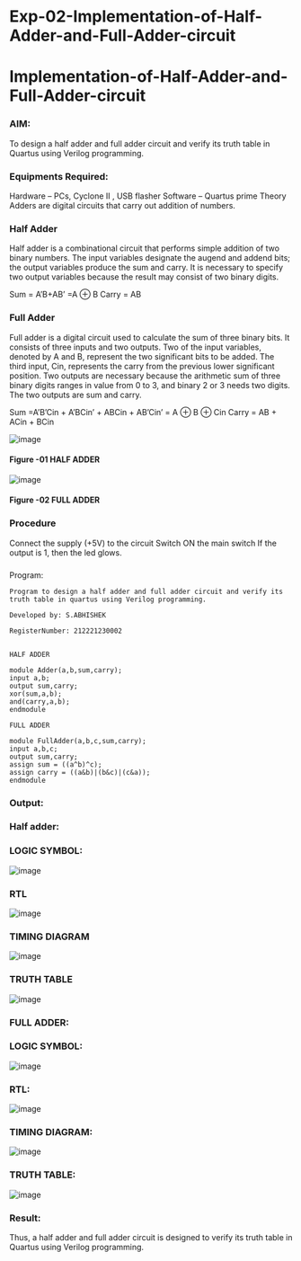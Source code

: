 # Exp-02-Implementation-of-Half-Adder-and-Full-Adder-circuit

# Implementation-of-Half-Adder-and-Full-Adder-circuit
### AIM:
To design a half adder and full adder circuit and verify its truth table in Quartus using Verilog programming.

### Equipments Required:
Hardware – PCs, Cyclone II , USB flasher
Software – Quartus prime
Theory
Adders are digital circuits that carry out addition of numbers.

### Half Adder
Half adder is a combinational circuit that performs simple addition of two binary numbers. The input variables designate the augend and addend bits; the output variables produce the sum and carry. It is necessary to specify two output variables because the result may consist of two binary digits.

Sum = A’B+AB’ =A ⊕ B Carry = AB

### Full Adder
Full adder is a digital circuit used to calculate the sum of three binary bits. It consists of three inputs and two outputs. Two of the input variables, denoted by A and B, represent the two significant bits to be added. The third input, Cin, represents the carry from the previous lower significant position. Two outputs are necessary because the arithmetic sum of three binary digits ranges in value from 0 to 3, and binary 2 or 3 needs two digits. The two outputs are sum and carry.

Sum =A’B’Cin + A’BCin’ + ABCin + AB’Cin’ = A ⊕ B ⊕ Cin Carry = AB + ACin + BCin

 ![image](https://user-images.githubusercontent.com/36288975/163552156-a13e5a56-c638-4110-97d9-8896907c8d25.png)

#### Figure -01 HALF ADDER 


![image](https://user-images.githubusercontent.com/36288975/163552057-b3547877-6d07-45b4-b7e0-bcfebfad9e1d.png)

#### Figure -02 FULL ADDER 

### Procedure

Connect the supply (+5V) to the circuit
Switch ON the main switch
If the output is 1, then the led glows.
### 
Program:
```
Program to design a half adder and full adder circuit and verify its truth table in quartus using Verilog programming.

Developed by: S.ABHISHEK

RegisterNumber: 212221230002 


HALF ADDER

module Adder(a,b,sum,carry);
input a,b;
output sum,carry;
xor(sum,a,b);
and(carry,a,b);
endmodule

FULL ADDER

module FullAdder(a,b,c,sum,carry);
input a,b,c;
output sum,carry;
assign sum = ((a^b)^c);
assign carry = ((a&b)|(b&c)|(c&a));
endmodule
```

### Output:
### Half adder:
### LOGIC SYMBOL:
![image](https://user-images.githubusercontent.com/94165326/165720028-af2df52c-25f0-4710-a31c-198a9763320d.png)

### RTL
![image](https://user-images.githubusercontent.com/94165326/165720076-486556c6-f578-4632-9345-567509a8e06d.png)

### TIMING DIAGRAM
![image](https://user-images.githubusercontent.com/94165326/165720124-ba882127-bdaf-47ca-a7b6-b435ed15fe7d.png)



### TRUTH TABLE 
![image](https://user-images.githubusercontent.com/94165326/165720162-dd4d71d7-5bda-44e9-a3d9-1df57c196550.png)

### FULL ADDER:
### LOGIC SYMBOL:
![image](https://user-images.githubusercontent.com/94165326/165720301-878e28d8-2deb-4f2c-a978-73abe98ee27e.png)
### RTL:
![image](https://user-images.githubusercontent.com/94165326/165720364-cfa8dd30-2b1a-4b4b-b899-4aac4cf86e6c.png)
### TIMING DIAGRAM:
![image](https://user-images.githubusercontent.com/94165326/165720480-ae2f67b5-2959-4c96-8855-966c93a5141d.png)
### TRUTH TABLE:
![image](https://user-images.githubusercontent.com/94165326/165720581-2f50e047-937d-4579-8373-365fa9d37fcd.png)



### Result:
Thus, a half adder and full adder circuit is designed to verify its truth table in Quartus using Verilog programming.
